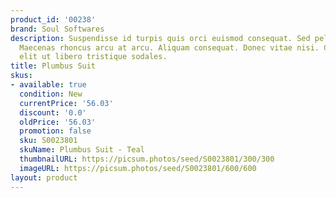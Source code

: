 ```yaml
---
product_id: '00238'
brand: Soul Softwares
description: Suspendisse id turpis quis orci euismod consequat. Sed pellentesque orci.
  Maecenas rhoncus arcu at arcu. Aliquam consequat. Donec vitae nisi. Curabitur non
  elit ut libero tristique sodales.
title: Plumbus Suit
skus:
- available: true
  condition: New
  currentPrice: '56.03'
  discount: '0.0'
  oldPrice: '56.03'
  promotion: false
  sku: S0023801
  skuName: Plumbus Suit - Teal
  thumbnailURL: https://picsum.photos/seed/S0023801/300/300
  imageURL: https://picsum.photos/seed/S0023801/600/600
layout: product
---
```

